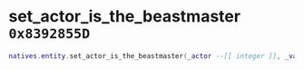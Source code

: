 # set_actor_is_the_beastmaster `0x8392855D`

```lua
natives.entity.set_actor_is_the_beastmaster(_actor --[[ integer ]], _value --[[ boolean ]])
```